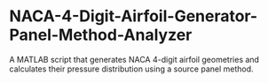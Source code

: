 # NACA-4-Digit-Airfoil-Generator-Panel-Method-Analyzer
A MATLAB script that generates NACA 4-digit airfoil geometries and calculates their pressure distribution using a source panel method.
